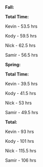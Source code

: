 **Fall:**

**Total Time:**

Kevin - 53.5 hrs

Kody - 59.5 hrs

Nick - 62.5 hrs

Samir - 56.5 hrs

**Spring:**

**Total Time:**

Kevin - 39.5 hrs

Kody - 41.5 hrs

Nick - 53 hrs

Samir - 49.5 hrs


**Total:**

Kevin - 93 hrs

Kody - 101 hrs

Nick - 115.5 hrs

Samir - 106 hrs
